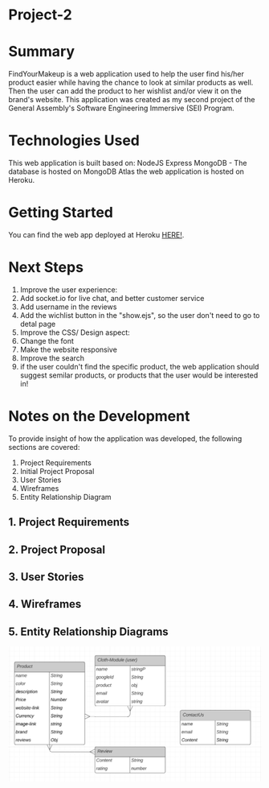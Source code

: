 # Project-2
# Summary

FindYourMakeup is a web application used to help the user find his/her product easier while having the chance to look at similar products as well. Then the user can add the product to her wishlist and/or view it on the brand's website. This application was created as my second project of the General Assembly's Software Engineering Immersive (SEI) Program.
# Technologies Used
This web application is built based on:
NodeJS
Express
MongoDB - The database is hosted on MongoDB Atlas
the web application is hosted on Heroku.

# Getting Started
You can find the web app deployed at Heroku [HERE!](http://projectgasei2.herokuapp.com/).

# Next Steps
1. Improve the user experience:
  1. Add socket.io for live chat, and better customer service
  2. Add username in the reviews
  3. Add the wichlist button in the "show.ejs", so the user don't need to go to detal page
2. Improve the CSS/ Design aspect:
  1. Change the font
  2. Make the website responsive
3. Improve the search
  1. if the user couldn't find the specific product, the web application should suggest semilar products, or products that the user would be interested in!
# Notes on the Development
To provide insight of how the application was developed, the following sections are covered:

1. Project Requirements
2. Initial Project Proposal
3. User Stories
4. Wireframes
5. Entity Relationship Diagram

## 1. Project Requirements
## 2. Project Proposal
## 3. User Stories
## 4. Wireframes
## 5. Entity Relationship Diagrams
![Alt Entity Relationship Diagrams](https://github.com/sanasdh/Project-2/blob/master/public/images/Databse%20ER.JPG?raw=true)
